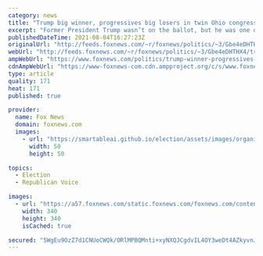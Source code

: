 ```yaml
---
category: news
title: "Trump big winner, progressives big losers in twin Ohio congressional primaries"
excerpt: "Former President Trump wasn’t on the ballot, but he was one of the winners as the candidate he backed won a GOP primary in a special House election in Ohio’s 15th Congressional District."
publishedDateTime: 2021-08-04T16:27:23Z
originalUrl: "http://feeds.foxnews.com/~r/foxnews/politics/~3/Gbe4eDHTHX4/trump-winner-progressives-losers-ohio-primaries"
webUrl: "http://feeds.foxnews.com/~r/foxnews/politics/~3/Gbe4eDHTHX4/trump-winner-progressives-losers-ohio-primaries"
ampWebUrl: "https://www.foxnews.com/politics/trump-winner-progressives-losers-ohio-primaries.amp"
cdnAmpWebUrl: "https://www-foxnews-com.cdn.ampproject.org/c/s/www.foxnews.com/politics/trump-winner-progressives-losers-ohio-primaries.amp"
type: article
quality: 171
heat: 171
published: true

provider:
  name: Fox News
  domain: foxnews.com
  images:
    - url: "https://smartableai.github.io/election/assets/images/organizations/foxnews.com-50x50.jpg"
      width: 50
      height: 50

topics:
  - Election
  - Republican Voice

images:
  - url: "https://a57.foxnews.com/static.foxnews.com/foxnews.com/content/uploads/2019/03/340/340/PaulSteinhauser.jpg?ve=1&tl=1"
    width: 340
    height: 340
    isCached: true

secured: "5WgEu9OzZ7d1CNUoCWQk/ORlMPBQMnti+xyNXQJCgdvIL4OY3weDt4AZkyvnJ++JgPwRjagmZw2kjMlBhCQZnoL+jUQjpCQMz1rw3lkBudCg4feJ9te2it32f4piC5boi9Y9uMCjZ1ITFh4lZNEuhD8GsKZfwXfQqNOQrSHaB0MdAatiQgjE3jMr3tpMH4ILazs4kuF4U6Mb7GD+ko3OXp4aT3dsLFoZLoEjXF1K7f4OZLFFuvIKrl6s+pdsHJybiIjEjVt+FsvgXZcs2xtf6FTl+2pTjYcGWqQiUyk3juM/ozHtmuEh0IlOS1FY+8JDWuyH9cOHGkQ9qlhJr7OBeeOBCgP4JMtc0xe4oBtOZDM=;RI8/FDLIVcWEeJyaq1FfJA=="
---
```


